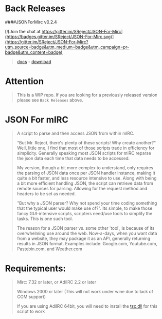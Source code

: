 Back Releases
=============
####JSONForMirc v0.2.4  

[![Join the chat at https://gitter.im/SReject/JSON-For-Mirc](https://badges.gitter.im/SReject/JSON-For-Mirc.svg)](https://gitter.im/SReject/JSON-For-Mirc?utm_source=badge&utm_medium=badge&utm_campaign=pr-badge&utm_content=badge)

> [docs](https://github.com/SReject/JSON-For-Mirc/tree/v0.2.4) - [download](https://github.com/SReject/JSON-For-Mirc/releases/download/v0.2.4-beta/JSONForMirc.v0.2.4.mrc)  



Attention
===========
> This is a WIP repo. If you are looking for a previously released version please see `Back Releases` above.  

JSON For mIRC
======
> A script to parse and then access JSON from within mIRC.  
>
> "But Mr. Reject, there's plenty of these scripts! Why create another?" Well, little one, I find that most of those scripts trade in efficiency for simplicity. Generally speaking most JSON scripts for mIRC reparse the json data each time that data needs to be accessed.  
>
> My version, though a bit more complex to understand, only requires the parsing of JSON data once per JSON handler instance, making it quite a bit faster, and less resource intensive to use. Along with being a bit more efficient handling JSON, the script can retrieve data from remote sources for parsing. Allowing for the request method and headers to be set as needed.  
>
> "But why a JSON parser? Why not spend your time coding something that the typical user would make use of?". Its simple, to make those fancy GUI-intensive scripts, scripters need/use tools to simplify the tasks. This is one such tool.  
>
> The reason for a JSON parser vs. some other 'tool', is because of its overwhelming use around the web. Now-a-days, when you want data from a website, they may package it as an API, generally returning results in JSON format. Examples include: Google.com, Youtube.com, Pastebin.com, and Weather.com   

Requirements:
=============
> Mirc: 7.32 or later, or AdiIRC 2.2 or later  
>
> Windows 2000 or later (This will not work under wine due to lack of COM support)  
>
> If you are using AdiIRC 64bit, you will need to install the [tsc.dll](http://www.eonet.ne.jp/~gakana/tablacus/scriptcontrol_en.html) for this script to work  